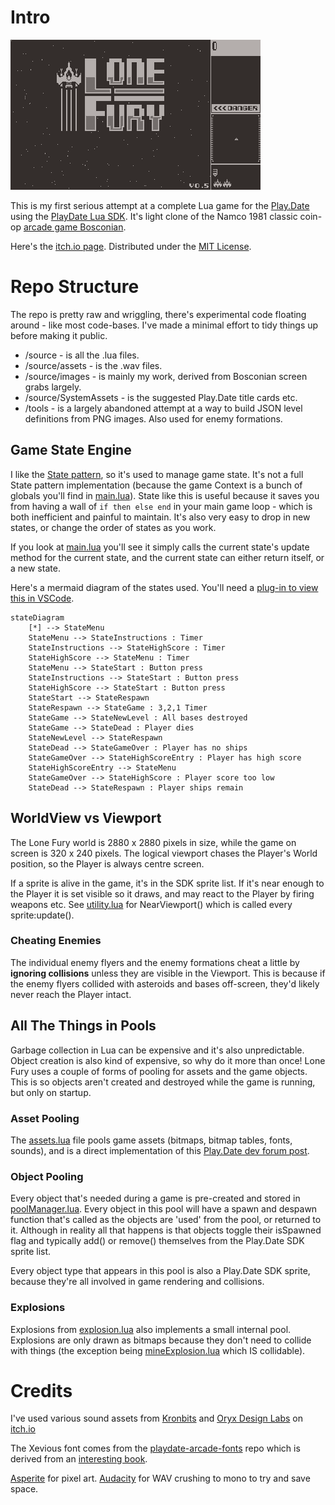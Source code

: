 # Intro

![Lone Fury](./loneFury.gif)

This is my first serious attempt at a complete Lua game for the [Play.Date](https://play.date/) using the [PlayDate Lua SDK](https://sdk.play.date/2.6.2/Inside%20Playdate.html). It's light clone of the Namco 1981 classic coin-op [arcade game Bosconian](https://en.wikipedia.org/wiki/Bosconian).

Here's the [itch.io page](https://cranehed.itch.io/lone-fury-arcade-shooter-playdate). Distributed under the [MIT License](./LICENSE).

# Repo Structure

The repo is pretty raw and wriggling, there's experimental code floating around - like most code-bases. I've made a minimal effort to tidy things up before making it public.

- /source - is all the .lua files.
- /source/assets - is the .wav files.
- /source/images - is mainly my work, derived from Bosconian screen grabs largely.
- /source/SystemAssets - is the suggested Play.Date title cards etc.
- /tools - is a largely abandoned attempt at a way to build JSON level definitions from PNG images. Also used for enemy formations.

## Game State Engine

I like the [State pattern](https://en.wikipedia.org/wiki/State_pattern), so it's used to manage game state. It's not a full State pattern implementation (because the game Context is a bunch of globals you'll find in [main.lua](./source/main.lua)). State like this is useful because it saves you from having a wall of ``if then else end`` in your main game loop - which is both inefficient and painful to maintain. It's also very easy to drop in new states, or change the order of states as you work.

If you look at [main.lua](./source/main.lua) you'll see it simply calls the current state's update method for the current state, and the current state can either return itself, or a new state.

Here's a mermaid diagram of the states used. You'll need a [plug-in to view this in VSCode](https://marketplace.visualstudio.com/items?itemName=bierner.markdown-mermaid).

``` mermaid
stateDiagram
    [*] --> StateMenu
    StateMenu --> StateInstructions : Timer
    StateInstructions --> StateHighScore : Timer
    StateHighScore --> StateMenu : Timer
    StateMenu --> StateStart : Button press
    StateInstructions --> StateStart : Button press
    StateHighScore --> StateStart : Button press
    StateStart --> StateRespawn
    StateRespawn --> StateGame : 3,2,1 Timer
    StateGame --> StateNewLevel : All bases destroyed
    StateGame --> StateDead : Player dies
    StateNewLevel --> StateRespawn
    StateDead --> StateGameOver : Player has no ships
    StateGameOver --> StateHighScoreEntry : Player has high score
    StateHighScoreEntry --> StateMenu
    StateGameOver --> StateHighScore : Player score too low
    StateDead --> StateRespawn : Player ships remain
```

## WorldView vs Viewport

The Lone Fury world is 2880 x 2880 pixels in size, while the game on screen is 320 x 240 pixels. The logical viewport chases the Player's World position, so the Player is always centre screen.

If a sprite is alive in the game, it's in the SDK sprite list. If it's near enough to the Player it is set visible so it draws, and may react to the Player by firing weapons etc. See [utility.lua](./source/utility.lua) for NearViewport() which is called every sprite:update().

### Cheating Enemies

The individual enemy flyers and the enemy formations cheat a little by **ignoring collisions** unless they are visible in the Viewport. This is because if the enemy flyers collided with asteroids and bases off-screen, they'd likely never reach the Player intact.

## All The Things in Pools

Garbage collection in Lua can be expensive and it's also unpredictable. Object creation is also kind of expensive, so why do it more than once! Lone Fury uses a couple of forms of pooling for assets and the game objects. This is so objects aren't created and destroyed while the game is running, but only on startup.

### Asset Pooling

The [assets.lua](./source/assets.lua) file pools game assets (bitmaps, bitmap tables, fonts, sounds), and is a direct implementation of this [Play.Date dev forum post](https://devforum.play.date/t/best-practices-for-managing-lots-of-assets/395).

### Object Pooling

Every object that's needed during a game is pre-created and stored in [poolManager.lua](./source/poolManager.lua). Every object in this pool will have a spawn and despawn function that's called as the objects are 'used' from the pool, or returned to it. Although in reality all that happens is that objects toggle their isSpawned flag and typically add() or remove() themselves from the Play.Date SDK sprite list.

Every object type that appears in this pool is also a Play.Date SDK sprite, because they're all involved in game rendering and collisions.

### Explosions

Explosions from [explosion.lua](./source/explosion.lua) also implements a small internal pool. Explosions are only drawn as bitmaps because they don't need to collide with things (the exception being [mineExplosion.lua](./source/mineExplosion.lua) which IS collidable).

# Credits

I've used various sound assets from [Kronbits](https://kronbits.itch.io/) and [Oryx Design Labs](https://oryxdesignlab.itch.io/) on [itch.io](https://itch.io)

The Xevious font comes from the [playdate-arcade-fonts](https://github.com/idleberg/playdate-arcade-fonts) repo which is derived from an [interesting book](https://readonlymemory.com/shop/book/arcade-game-typography/).

[Asperite](https://store.steampowered.com/app/431730/Aseprite/) for pixel art.
[Audacity](https://www.audacityteam.org/) for WAV crushing to mono to try and save space.